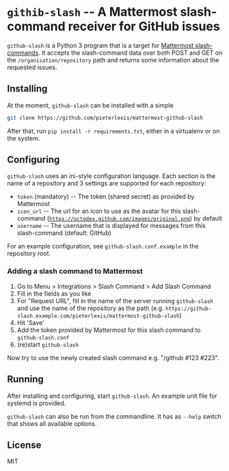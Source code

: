 # `githib-slash` -- A Mattermost slash-command receiver for GitHub issues

`github-slash` is a Python 3 program that is a target for [Mattermost slash-commands](https://docs.mattermost.com/developer/slash-commands.html).
It accepts the slash-command data over both POST and GET on the `/organisation/repository` path and returns some information about the requested issues.

## Installing

At the moment, `github-slash` can be installed with a simple

```bash
git clone https://github.com/pieterlexis/mattermost-github-slash
```

After that, run `pip install -r requirements.txt`, either in a virtualenv or on the system.

## Configuring

`github-slash` uses an ini-style configuration language.
Each section is the name of a repository and 3 settings are supported for each repository:

* `token` (mandatory) -- The token (shared secret) as provided by Mattermost
* `icon_url` -- The url for an icon to use as the avatar for this slash-command ([`https://octodex.github.com/images/original.png`](https://octodex.github.com/images/original.png)) by default
* `username` -- The username that is displayed for messages from this slash-command (default: GitHub)

For an example configuration, see `github-slash.conf.example` in the repository root.

### Adding a slash command to Mattermost

1. Go to Menu > Integrations > Slash Command > Add Slash Command
2. Fill in the fields as you like
3. For "Request URL", fill in the name of the server running `github-slash` and use the name of the repository as the path (e.g. `https://github-slash.example.com/pieterlexis/mattermost-github-slash`)
4. Hit 'Save'
5. Add the token provided by Mattermost for this slash command to `github-slash.conf`
6. (re)start `github-slash`

Now try to use the newly created slash command e.g. "/github #123 #223".

## Running

After installing and configuring, start `github-slash`.
An example unit file for systemd is provided.

`github-slash` can also be run from the commandline.
It has as `--help` switch that shows all available options.

## License
MIT
